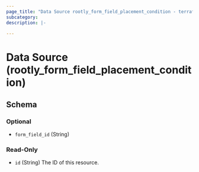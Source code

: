 ```yaml
---
page_title: "Data Source rootly_form_field_placement_condition - terraform-provider-rootly"
subcategory:
description: |-
    
---
```


# Data Source (rootly_form_field_placement_condition)





<!-- schema generated by tfplugindocs -->
## Schema

### Optional

- `form_field_id` (String)

### Read-Only

- `id` (String) The ID of this resource.
